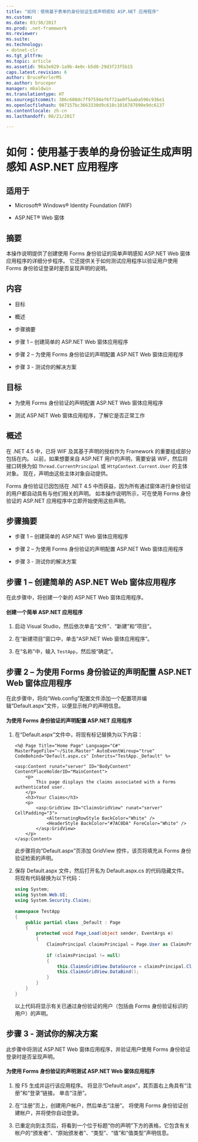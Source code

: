 ```yaml
---
title: "如何：使用基于表单的身份验证生成声明感知 ASP.NET 应用程序"
ms.custom: 
ms.date: 03/30/2017
ms.prod: .net-framework
ms.reviewer: 
ms.suite: 
ms.technology:
- dotnet-clr
ms.tgt_pltfrm: 
ms.topic: article
ms.assetid: 98a3e029-1a9b-4e0c-b5d0-29d3f23f5b15
caps.latest.revision: 6
author: BrucePerlerMS
ms.author: bruceper
manager: mbaldwin
ms.translationtype: HT
ms.sourcegitcommit: 306c608dc7f97594ef6f72ae0f5aaba596c936e1
ms.openlocfilehash: 987157bc3663330d9c610c1016787890e9dc6137
ms.contentlocale: zh-cn
ms.lasthandoff: 08/21/2017

---
```

# <a name="how-to-build-claims-aware-aspnet-application-using-forms-based-authentication"></a>如何：使用基于表单的身份验证生成声明感知 ASP.NET 应用程序
## <a name="applies-to"></a>适用于  
  
-   Microsoft® Windows® Identity Foundation (WIF)  
  
-   ASP.NET® Web 窗体  
  
## <a name="summary"></a>摘要  
 本操作说明提供了创建使用 Forms 身份验证的简单声明感知 ASP.NET Web 窗体应用程序的详细分步程序。 它还提供关于如何测试应用程序以验证用户使用 Forms 身份验证登录时是否呈现声明的说明。  
  
## <a name="contents"></a>内容  
  
-   目标  
  
-   概述  
  
-   步骤摘要  
  
-   步骤 1 – 创建简单的 ASP.NET Web 窗体应用程序  
  
-   步骤 2 – 为使用 Forms 身份验证的声明配置 ASP.NET Web 窗体应用程序  
  
-   步骤 3 - 测试你的解决方案  
  
## <a name="objectives"></a>目标  
  
-   为使用 Forms 身份验证的声明配置 ASP.NET Web 窗体应用程序  
  
-   测试 ASP.NET Web 窗体应用程序，了解它是否正常工作  
  
## <a name="overview"></a>概述  
 在 .NET 4.5 中，已将 WIF 及其基于声明的授权作为 Framework 的重要组成部分包括在内。 以前，如果想要来自 ASP.NET 用户的声明，需要安装 WIF，然后将接口转换为如 `Thread.CurrentPrincipal` 或 `HttpContext.Current.User` 的主体对象。 现在，声明由这些主体对象自动提供。  
  
 Forms 身份验证已因包括在 .NET 4.5 中而获益，因为所有通过窗体进行身份验证的用户都自动具有与他们相关的声明。 如本操作说明所示，可在使用 Forms 身份验证的 ASP.NET 应用程序中立即开始使用这些声明。  
  
## <a name="summary-of-steps"></a>步骤摘要  
  
-   步骤 1 – 创建简单的 ASP.NET Web 窗体应用程序  
  
-   步骤 2 – 为使用 Forms 身份验证的声明配置 ASP.NET Web 窗体应用程序  
  
-   步骤 3 - 测试你的解决方案  
  
## <a name="step-1--create-a-simple-aspnet-web-forms-application"></a>步骤 1 – 创建简单的 ASP.NET Web 窗体应用程序  
 在此步骤中，将创建一个新的 ASP.NET Web 窗体应用程序。  
  
#### <a name="to-create-a-simple-aspnet-application"></a>创建一个简单 ASP.NET 应用程序  
  
1.  启动 Visual Studio，然后依次单击“文件”、“新建”和“项目”。  
  
2.  在“新建项目”窗口中，单击“ASP.NET Web 窗体应用程序”。  
  
3.  在“名称”中，输入 `TestApp`，然后按“确定”。  
  
## <a name="step-2--configure-aspnet-web-forms-application-for-claims-using-forms-authentication"></a>步骤 2 – 为使用 Forms 身份验证的声明配置 ASP.NET Web 窗体应用程序  
 在此步骤中，将向“Web.config”配置文件添加一个配置项并编辑“Default.aspx”文件，以便显示帐户的声明信息。  
  
#### <a name="to-configure-aspnet-application-for-claims-using-forms-authentication"></a>为使用 Forms 身份验证的声明配置 ASP.NET 应用程序  
  
1.  在“Default.aspx”文件中，将现有标记替换为以下内容：  
  
    ```  
    <%@ Page Title="Home Page" Language="C#" MasterPageFile="~/Site.Master" AutoEventWireup="true" CodeBehind="Default.aspx.cs" Inherits="TestApp._Default" %>  
  
    <asp:Content runat="server" ID="BodyContent" ContentPlaceHolderID="MainContent">  
        <p>  
            This page displays the claims associated with a Forms authenticated user.          
        </p>  
        <h3>Your Claims</h3>  
        <p>  
            <asp:GridView ID="ClaimsGridView" runat="server" CellPadding="3">  
                <AlternatingRowStyle BackColor="White" />  
                <HeaderStyle BackColor="#7AC0DA" ForeColor="White" />  
            </asp:GridView>  
        </p>  
    </asp:Content>  
    ```  
  
     此步骤将向“Default.aspx”页添加 GridView 控件，该页将填充从 Forms 身份验证检索的声明。  
  
2.  保存 Default.aspx 文件，然后打开名为 Default.aspx.cs 的代码隐藏文件。 将现有代码替换为以下代码：  
  
    ```csharp  
    using System;  
    using System.Web.UI;  
    using System.Security.Claims;  
  
    namespace TestApp  
    {  
        public partial class _Default : Page  
        {  
            protected void Page_Load(object sender, EventArgs e)  
            {  
                ClaimsPrincipal claimsPrincipal = Page.User as ClaimsPrincipal;  
  
                if (claimsPrincipal != null)  
                {  
                    this.ClaimsGridView.DataSource = claimsPrincipal.Claims;  
                    this.ClaimsGridView.DataBind();  
                }  
            }  
        }  
    }  
    ```  
  
     以上代码将显示有关已通过身份验证的用户（包括由 Forms 身份验证标识的用户）的声明。  
  
## <a name="step-3--test-your-solution"></a>步骤 3 - 测试你的解决方案  
 此步骤中将测试 ASP.NET Web 窗体应用程序，并验证用户使用 Forms 身份验证登录时是否呈现声明。  
  
#### <a name="to-test-your-aspnet-web-forms-application-for-claims-using-forms-authentication"></a>为使用 Forms 身份验证的声明测试 ASP.NET Web 窗体应用程序  
  
1.  按 F5 生成并运行该应用程序。 将显示“Default.aspx”，其页面右上角具有“注册”和“登录”链接。 单击“注册”。  
  
2.  在“注册”页上，创建用户帐户，然后单击“注册”。 将使用 Forms 身份验证创建帐户，并将使你自动登录。  
  
3.  已重定向到主页后，将看到一个位于标题“你的声明”下方的表格，它包含有关帐户的“颁发者”、“原始颁发者”、“类型”、“值”和“值类型”声明信息。

